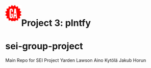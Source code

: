<img align="left" width="50" height="50" src="GA.png" alt="GA logo">

# Project 3: plntfy




# sei-group-project
Main Repo for SEI Project
Yarden Lawson
Aino Kytölä
Jakub Horun
